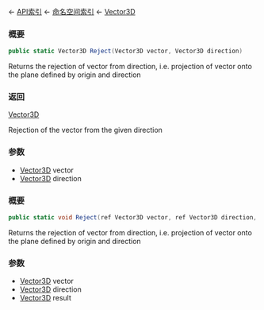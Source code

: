 ← [API索引](Api-Index) ← [命名空间索引](Namespace-Index) ← [Vector3D](VRageMath.Vector3D)

### 概要

```csharp
public static Vector3D Reject(Vector3D vector, Vector3D direction)
```

Returns the rejection of vector from direction, i.e. projection of vector onto the plane defined by origin and direction

### 返回

[Vector3D](VRageMath.Vector3D)

Rejection of the vector from the given direction

### 参数

* [Vector3D](VRageMath.Vector3D) vector
* [Vector3D](VRageMath.Vector3D) direction
### 概要

```csharp
public static void Reject(ref Vector3D vector, ref Vector3D direction, out Vector3D result)
```

Returns the rejection of vector from direction, i.e. projection of vector onto the plane defined by origin and direction

### 参数

* [Vector3D](VRageMath.Vector3D) vector
* [Vector3D](VRageMath.Vector3D) direction
* [Vector3D](VRageMath.Vector3D) result
